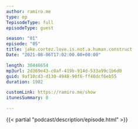 ```yaml
---
author: ramiro.me
type: ep
TepisodeType: full
episodeType: guest

season: "01"
episode: "05"
title: jake.cortez.love.is.not.a.human.construct
Date: "2021-08-06T17:02:00.00+00:00"

length: 30446654
mp3url: 2d369e43-c0af-419b-914d-533a99c1b6d0
guid: 9af10cd3-d130-4948-90f6-ff40dcf6eb55
duration: 1902

customLink: https://ramiro.me/show
itunesSummary: 0

---
```

{{< partial "podcast/description/episode.html" >}}
